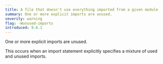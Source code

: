 ```yaml
---
title: A file that doesn't use everything imported from a given module
summary: One or more explicit imports are unused.
severity: warning
flag: -Wunused-imports
introduced: 9.6.1
---
```


One or more explicit imports are unused.

This occurs when an import statement explicitly specifies a mixture of used and unused imports.
